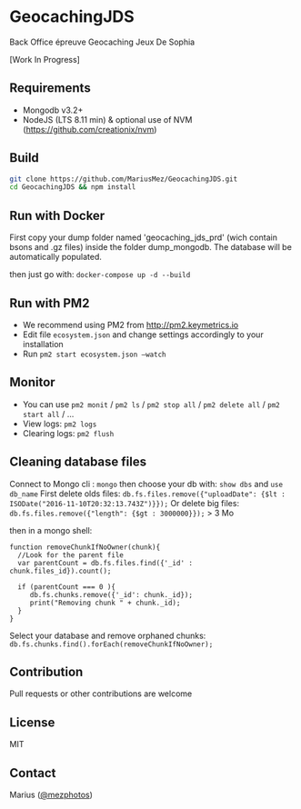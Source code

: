 # GeocachingJDS
Back Office épreuve Geocaching Jeux De Sophia

[Work In Progress]

## Requirements
- Mongodb v3.2+
- NodeJS (LTS 8.11 min) & optional use of NVM (https://github.com/creationix/nvm) 

## Build
```bash
git clone https://github.com/MariusMez/GeocachingJDS.git
cd GeocachingJDS && npm install
```


## Run with Docker

First copy your dump folder named 'geocaching_jds_prd' (wich contain bsons and .gz files) inside the folder dump_mongodb.
The database will be automatically populated.

then just go with: `docker-compose up -d --build`

## Run with PM2

- We recommend using PM2 from http://pm2.keymetrics.io 
- Edit file ```ecosystem.json``` and change settings accordingly to your installation
- Run  ```pm2 start ecosystem.json —watch```

## Monitor

- You can use ```pm2 monit``` / ```pm2 ls``` / ```pm2 stop all``` / ```pm2 delete all``` / ```pm2 start all``` / ...
- View logs: ```pm2 logs```
- Clearing logs: ```pm2 flush```

## Cleaning database files

Connect to Mongo cli : `mongo` then choose your db with: `show dbs` and `use db_name`
First delete olds files: `db.fs.files.remove({"uploadDate": {$lt : ISODate("2016-11-10T20:32:13.743Z")}});`
Or delete big files: `db.fs.files.remove({"length": {$gt : 3000000}});`  > 3 Mo

then in a mongo shell: 

```
function removeChunkIfNoOwner(chunk){
  //Look for the parent file
  var parentCount = db.fs.files.find({'_id' : chunk.files_id}).count();

  if (parentCount === 0 ){
     db.fs.chunks.remove({'_id': chunk._id});
     print("Removing chunk " + chunk._id);
  }
}
```

Select your database and remove orphaned chunks: `db.fs.chunks.find().forEach(removeChunkIfNoOwner);`



## Contribution

Pull requests or other contributions are welcome

## License

MIT

## Contact

Marius ([@mezphotos](https://twitter.com/mezphotos))
